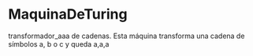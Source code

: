 # MaquinaDeTuring
transformador_aaa de cadenas. Esta máquina transforma una cadena de símbolos a, b o c y queda a,a,a

